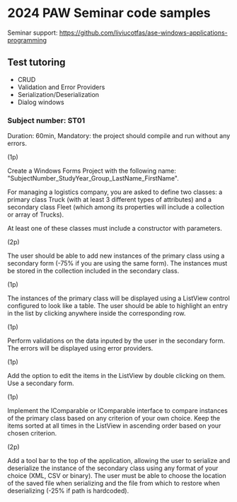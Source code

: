 # 2024 PAW Seminar code samples

Seminar support: https://github.com/liviucotfas/ase-windows-applications-programming

## Test tutoring

- CRUD
- Validation and Error Providers
- Serialization/Deserialization
- Dialog windows

### Subject number: ST01

Duration: 60min, Mandatory: the project should compile and run without any errors.

(1p)

Create a Windows Forms Project with the following name: "SubjectNumber_StudyYear_Group_LastName_FirstName".

For managing a logistics company, you are asked to define two classes: a primary class Truck (with at least 3 different types of attributes) and a secondary class Fleet (which among its properties will include a collection or array of Trucks).

At least one of these classes must include a constructor with parameters.

(2p)

The user should be able to add new instances of the primary class using a secondary form (-75% if you are using the same form). The instances must be stored in the collection included in the secondary class.

(1p)

The instances of the primary class will be displayed using a ListView control configured to look like a table. The user should be able to highlight an entry in the list by clicking anywhere inside the corresponding row.

(1p)

Perform validations on the data inputed by the user in the secondary form. The errors will be displayed using error providers.

(1p)

Add the option to edit the items in the ListView by double clicking on them. Use a secondary form.

(1p)

Implement the IComparable or IComparable<T> interface to compare instances of the primary class based on any criterion of your own choice. Keep the items sorted at all times in the ListView in ascending order based on your chosen criterion.

(2p)

Add a tool bar to the top of the application, allowing the user to serialize and deserialize the instance of the secondary class using any format of your choice (XML, CSV or binary). The user must be able to choose the location of the saved file when serializing and the file from which to restore when deserializing (-25% if path is hardcoded).
